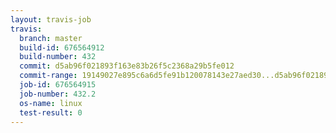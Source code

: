 ```yaml
---
layout: travis-job
travis:
  branch: master
  build-id: 676564912
  build-number: 432
  commit: d5ab96f021893f163e83b26f5c2368a29b5fe012
  commit-range: 19149027e895c6a6d5fe91b120078143e27aed30...d5ab96f021893f163e83b26f5c2368a29b5fe012
  job-id: 676564915
  job-number: 432.2
  os-name: linux
  test-result: 0
---
```

